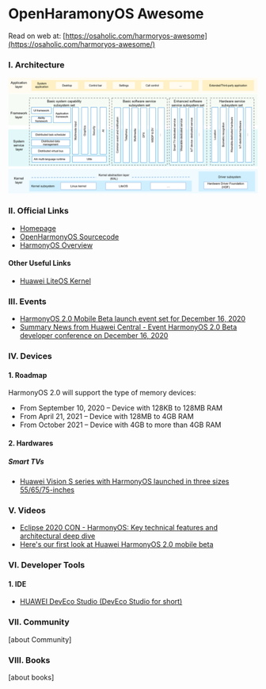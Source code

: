 # OpenHaramonyOS Awesome
Read on web at: [https://osaholic.com/harmoryos-awesome](https://osaholic.com/harmoryos-awesome/)
### I. Architecture
![harmony archtecture](image/architecture.png)
### II. Official Links
- [Homepage](https://developer.harmonyos.com/en/home/)
- [OpenHarmonyOS Sourcecode](https://gitee.com/openharmony)
- [HarmonyOS Overview](https://developer.harmonyos.com/en/docs/documentation/doc-guides/harmonyos-overview-0000000000011903)
#### Other Useful Links
- [Huawei LiteOS Kernel](https://liteos.github.io/en/kernel/#highlights-of-huawei-liteos-kernel)
### III. Events
- [HarmonyOS 2.0 Mobile Beta launch event set for December 16, 2020](https://osaholic.com/harmonyos-20-mobile-beta-launch-event-set-for-december-16-check-full-event-schedule/)
- [Summary News from Huawei Central - Event HarmonyOS 2.0 Beta developer conference on December 16, 2020](https://osaholic.com/summary-news-from-huawei-central-event-harmonyos-20-beta-developer-conference-on-december-16/)

### IV. Devices
#### 1. Roadmap
HarmonyOS 2.0 will support the type of memory devices:
- From September 10, 2020 – Device with 128KB to 128MB RAM
- From April 21, 2021 – Device with 128MB to 4GB RAM
- From October 2021 – Device with 4GB to more than 4GB RAM
#### 2. Hardwares
##### Smart TVs
 - [Huawei Vision S series with HarmonyOS launched in three sizes 55/65/75-inches](https://www.huaweicentral.com/huawei-vision-s-series-with-harmonyos-launched-in-three-sizes-55-65-75-inches/)

### V. Videos
- [Eclipse 2020 CON - HarmonyOS: Key technical features and architectural deep dive](https://www.youtube.com/watch?v=G4l1a1HqjEI&feature=emb_logo&ab_channel=EclipseFoundation)
- [Here's our first look at Huawei HarmonyOS 2.0 mobile beta](https://www.youtube.com/watch?v=_7y8jxV-CWM&feature=emb_title&ab_channel=MasterPCPlus)
### VI. Developer Tools
#### 1. IDE
- [HUAWEI DevEco Studio (DevEco Studio for short)](https://developer.harmonyos.com/en/docs/documentation/doc-guides/tools_overview-0000001053582387)
### VII. Community
[about Community]
### VIII. Books
[about books]
